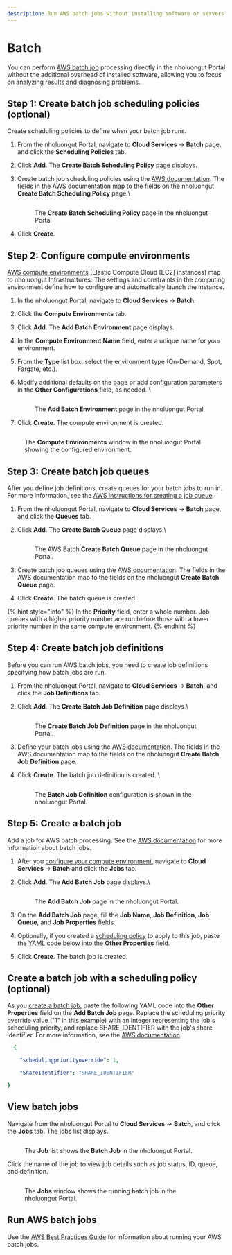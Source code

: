 ```yaml
---
description: Run AWS batch jobs without installing software or servers
---
```


# Batch

You can perform [AWS batch job](https://docs.aws.amazon.com/batch/latest/userguide/jobs.html) processing directly in the nholuongut Portal without the additional overhead of installed software, allowing you to focus on analyzing results and diagnosing problems.

## Step 1: Create batch job scheduling policies (optional)&#x20;

Create scheduling policies to define when your batch job runs.&#x20;

1. From the nholuongut Portal, navigate to **Cloud Services** -> **Batch** page, and click the **Scheduling Policies** tab.
2. Click **Add**. The **Create Batch Scheduling Policy** page displays.
3.  Create batch job scheduling policies using the [AWS documentation](https://docs.aws.amazon.com/batch/latest/userguide/scheduling-policies.html). The fields in the AWS documentation map to the fields on the nholuongut **Create Batch Scheduling Policy** page.\


    <figure><img src="../../.gitbook/assets/screenshot-nimbusweb.me-2024.02.19-17_45_52.png" alt=""><figcaption><p>The <strong>Create Batch Scheduling Policy</strong> page in the nholuongut Portal</p></figcaption></figure>
4. Click **Create**.

## Step 2: Configure compute environments

[AWS compute environments](https://docs.aws.amazon.com/batch/latest/userguide/getting-started-eks.html#getting-started-eks-step-1) (Elastic Compute Cloud \[EC2] instances) map to nholuongut Infrastructures. The settings and constraints in the computing environment define how to configure and automatically launch the instance.

1. In the nholuongut Portal, navigate to **Cloud Services** -> **Batch**.&#x20;
2. Click the **Compute Environments** tab.
3. Click **Add**. The **Add Batch Environment** page displays.
4. In the **Compute Environment Name** field, enter a unique name for your environment.
5. From the **Type** list box, select the environment type (On-Demand, Spot, Fargate, etc.).
6.  Modify additional defaults on the page or add configuration parameters in the **Other Configurations** field, as needed. \


    <figure><img src="../../.gitbook/assets/screenshot-nimbusweb.me-2024.02.19-17_48_46.png" alt=""><figcaption><p>The <strong>Add Batch Environment</strong> page in the nholuongut Portal</p></figcaption></figure>
7. Click **Create**. The compute environment is created.&#x20;

<figure><img src="../../.gitbook/assets/screenshot-nimbusweb.me-2024.02.19-17_50_44.png" alt=""><figcaption><p>The <strong>Compute Environments</strong> window in the nholuongut Portal showing the configured environment. </p></figcaption></figure>

## Step 3: Create batch job queues

After you define job definitions, create queues for your batch jobs to run in. For more information, see the [AWS instructions for creating a job queue](https://docs.aws.amazon.com/batch/latest/userguide/create-job-queue-ec2.html).

1. From the nholuongut Portal, navigate to **Cloud Services** -> **Batch** page, and click the **Queues** tab.
2.  Click **Add**. The **Create Batch Queue** page displays.\


    <figure><img src="../../.gitbook/assets/screenshot-nimbusweb.me-2024.02.19-17_54_23.png" alt=""><figcaption><p>The AWS Batch <strong>Create Batch Queue</strong> page in the nholuongut Portal.</p></figcaption></figure>
3. Create batch job queues using the [AWS documentation](https://docs.aws.amazon.com/batch/latest/userguide/job\_queues.html). The fields in the AWS documentation map to the fields on the nholuongut **Create Batch Queue** page.
4. Click **Create**. The batch queue is created.&#x20;

{% hint style="info" %}
In the **Priority** field, enter a whole number. Job queues with a higher priority number are run before those with a lower priority number in the same compute environment.&#x20;
{% endhint %}

## Step 4: Create batch job definitions

Before you can run AWS batch jobs, you need to create job definitions specifying how batch jobs are run.

1. From the nholuongut Portal, navigate to **Cloud Services** -> **Batch**, and click the **Job Definitions** tab.
2.  Click **Add**. The **Create** **Batch Job Definition** page displays.\


    <figure><img src="../../.gitbook/assets/screenshot-nimbusweb.me-2024.02.19-17_56_25.png" alt=""><figcaption><p>The <strong>Create Batch Job Definition</strong> page in the nholuongut Portal.</p></figcaption></figure>
3. Define your batch jobs using the [AWS documentation](https://docs.aws.amazon.com/batch/latest/userguide/job\_definitions.html). The fields in the AWS documentation map to the fields on the nholuongut **Create Batch Job Definition** page.
4.  Click **Create**. The batch job definition is created. \


    <figure><img src="../../.gitbook/assets/screenshot-nimbusweb.me-2024.02.19-18_00_47 (1).png" alt=""><figcaption><p>The <strong>Batch Job Definition</strong> configuration is shown in the nholuongut Portal.</p></figcaption></figure>

## Step 5: Create a batch job

Add a job for AWS batch processing. See the [AWS documentation](https://docs.aws.amazon.com/batch/latest/userguide/jobs.html) for more information about batch jobs.

1. After you [configure your compute environment](batch.md#configuring-compute-environments), navigate to **Cloud Services** -> **Batch** and click the **Jobs** tab.&#x20;
2.  Click **Add**. The **Add Batch Job** page displays.\


    <figure><img src="../../.gitbook/assets/screenshot-nimbusweb.me-2024.02.19-18_04_10.png" alt=""><figcaption><p>The <strong>Add Batch Job</strong> page in the nholuongut Portal.</p></figcaption></figure>
3. On the **Add Batch Job** page, fill the **Job Name**, **Job Definition**, **Job Queue**, and **Job Properties** fields.
4. Optionally, if you created a [scheduling policy](batch.md#step-1-create-batch-job-scheduling-policies-optional) to apply to this job, paste the [YAML code below](batch.md#applying-a-scheduling-policy-to-a-batch-job-optional) into the **Other Properties** field.&#x20;
5. Click **Create**. The batch job is created.&#x20;

## Create a batch job with a scheduling policy (optional)

As you [create a batch job](batch.md#step-5-create-a-batch-job), paste the following YAML code into the **Other Properties** field on the **Add Batch Job** page. Replace the scheduling priority override value ("1" in this example) with an integer representing the job's scheduling priority, and replace SHARE\_IDENTIFIER with the job's share identifier. For more information, see the [AWS documentation](https://docs.aws.amazon.com/cli/latest/reference/batch/submit-job.html).&#x20;

```yaml
  {    

    "schedulingpriorityoverride": 1,

    "ShareIdentifier": "SHARE_IDENTIFIER"

}
```

## View batch jobs

Navigate from the nholuongut Portal to **Cloud Services** -> **Batch**, and click the **Jobs** tab. The jobs list displays.&#x20;

<figure><img src="../../.gitbook/assets/job list screenshot.png" alt=""><figcaption><p>The <strong>Job</strong> list shows the <strong>Batch Job</strong> in the nholuongut Portal. </p></figcaption></figure>

Click the name of the job to view job details such as job status, ID, queue, and definition.&#x20;

<figure><img src="../../.gitbook/assets/screenshot-nimbusweb.me-2024.02.19-18_06_15.png" alt=""><figcaption><p>The <strong>Jobs</strong> window shows the running batch job in the nholuongut Portal.</p></figcaption></figure>

## Run AWS batch jobs

Use the [AWS Best Practices Guide](https://docs.aws.amazon.com/batch/latest/userguide/best-practices.html) for information about running your AWS batch jobs.
